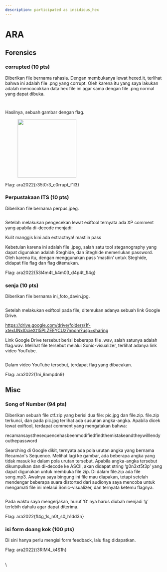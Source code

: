 ```yaml
---
description: participated as insidious_hex
---
```


# ARA

## Forensics

### corrupted (10 pts)

Diberikan file bernama rahasia. Dengan membukanya lewat hexed.it, terlihat bahwa ini adalah file .png yang corrupt. Oleh karena itu yang saya lakukan adalah mencocokkan data hex file ini agar sama dengan file .png normal yang dapat dibuka.

<figure><img src="https://lh7-us.googleusercontent.com/docsz/AD_4nXdFV47xM6joyX938CpMUaESrPvyzsjRxjeaN2OXdYMiC2W15lBn_ZR86ZOMqWBvCrC3hJJcKJJLGw9zFgsiuXHGIybPMOvE3fRGRX-tP_S96yWZsZ1UQMYNCTttH_NY_h6UHtJ5ENzZ565I6NIKNp0_7BArBA2nMRJfPnrYk8ceHLeIYxd502Q?key=smVvNwC0TJMlqHL-kwJjng" alt=""><figcaption></figcaption></figure>

<figure><img src="https://lh7-us.googleusercontent.com/docsz/AD_4nXc8F38VxBWv-c9dZUbXszc0hQvwZN6jFY6W-mB7D29Od4mE1-lQL-NhTnvz-7Qzhgs5rwXu3Av8j1PeUeo2ouSqoAFCfiaKjqEhPESBEQl9F-VNs2wFDgBTx7gGcRX9b9q5THlByFcgfD_zng4e8cmaVqcBvsCjYSxbitlr8U-fJs-bfcQxXjo?key=smVvNwC0TJMlqHL-kwJjng" alt=""><figcaption></figcaption></figure>

Hasilnya, sebuah gambar dengan flag.

<figure><img src="https://lh7-us.googleusercontent.com/docsz/AD_4nXcZLxUCfevc_DPeZl_x6yMWG0vuBpv-jpJKhps6gANTYE7qDjABoPfFVDAHsMQxGzshpu9PMyHhZGbAcx6v7fdmdp8AZXXRiRiNfaPeK6nlOrlvQhnLxjY-afgoaIS-HgIg7R_6rViJ4Cl_FAGbFUIV44_zUHNpk5IDycnc5U4hgb_A2UlDVg?key=smVvNwC0TJMlqHL-kwJjng" alt="" width="188"><figcaption></figcaption></figure>

Flag: ara2022{r35t0r3\_c0rrupt\_f1l3}

### Perpustakaan ITS (10 pts)

Diberikan file bernama perpus.jpeg.&#x20;

<figure><img src="https://lh7-us.googleusercontent.com/docsz/AD_4nXfC-nyBZw5xQBP5NNzn7INCBY0sJ1ha60ROr3KjYgtuVzGWoynFs4RMJiPFVZB1tPJ5OqZU9zWM5Rl2WagZed8E4EZ78Np7jDVSllNcx5P4zYqnGgWFz53bo3Rkn-lw50uFlBwrHTiTI134nxfdBo2RMHRGvZy5ceN9TEaWRvIsZaI5TNsojEI?key=smVvNwC0TJMlqHL-kwJjng" alt=""><figcaption></figcaption></figure>

Setelah melakukan pengecekan lewat exiftool ternyata ada XP comment yang apabila di-decode menjadi:

Kulit manggis kini ada extractnya! mastiin pass

Kebetulan karena ini adalah file .jpeg, salah satu tool steganography yang dapat digunakan adalah Steghide, dan Steghide memerlukan password. Oleh karena itu, dengan menggunakan pass ‘mastiin’ untuk Steghide, didapat file flag dan flag ditemukan.

Flag: ara2022{53l4m4t\_k4m03\_d4p4t\_fl4g}

### senja (10 pts)

Diberikan file bernama ini\_foto\_davin.jpg.&#x20;

<figure><img src="https://lh7-us.googleusercontent.com/docsz/AD_4nXfOX0lGallxZGLWV7L_3BIMM-sz8qTLfD4SShU8OFEE6ta1Jv2Ydkdykc0P_n0MvWgLnYyJh_lm1BGc67Q6IQzt_hhYhAI2iDKLnw8gdnlZB5kAzMmx7PsS3eL21dBLTc2T-b7vetbv09td8ehLAPT5RCUwNPwK__1hpInXS_qjwoLXx4aBLrQ?key=smVvNwC0TJMlqHL-kwJjng" alt=""><figcaption></figcaption></figure>

Setelah melakukan exiftool pada file, ditemukan adanya sebuah link Google Drive.&#x20;

https://drive.google.com/drive/folders/1f-xtexUNxI0cieXt15PLZEEYCUz7npom?usp=sharing

Link Google Drive tersebut berisi beberapa file .wav, salah satunya adalah flag.wav. Melihat file tersebut melalui Sonic-visualizer, terlihat adanya link video YouTube.&#x20;

<figure><img src="https://lh7-us.googleusercontent.com/docsz/AD_4nXcRaHDJqHil7BI5FSmCPmkMXLqUPJxKUMW93E0ar5w5DyDsZiVDT6AGX8k-FeVgjEoXJVG0BI92Q20H4zv_pwwPb_lMJwnt-PCjce5PDbh9tqM898NNmALo-e1T8QXheM4j-BmurxKSxa613VbX40jQZKrkLkGKbs9_H5ZHMjpTcaRV5F8iVw?key=smVvNwC0TJMlqHL-kwJjng" alt=""><figcaption></figcaption></figure>

Dalam video YouTube tersebut, terdapat flag yang dibacakan.

Flag: ara2022{1ni\_9amp4n9}

## Misc

### Song of Number (94 pts)&#x20;

Diberikan sebuah file ctf.zip yang berisi dua file: pic.jpg dan file.zip. file.zip terkunci, dan pada pic.jpg terlihat ada susunan angka-angka. Apabila dicek lewat exiftool, terdapat comment yang mengatakan bahwa:&#x20;

recamansaysthesequencehasbeenmodifiedfindthemistakeandtheywilllendyouthepassword

Searching di Google dikit, ternyata ada pola urutan angka yang bernama Recamán's Sequence. Melihat lagi ke gambar, ada beberapa angka yang tidak masuk ke dalam pola urutan tersebut. Apabila angka-angka tersebut dikumpulkan dan di-decode ke ASCII, akan didapat string ‘g0n3xt5t3p’ yang dapat digunakan untuk membuka file.zip. Di dalam file.zip ada file song.mp3. Awalnya saya bingung ini file mau diapakan, tetapi setelah mendengar beberapa suara distorted dari audionya saya mencoba untuk mengamati file ini melalui Sonic-visualizer, dan ternyata ketemu flagnya.&#x20;

<figure><img src="https://lh7-us.googleusercontent.com/docsz/AD_4nXcxCp7vIfqaeUdic510ksuYnBtKTnb6rNFb4jWygb0MU2iTMTFwmZM4Z-wXpe83wdtP4rCXe6cXx4TYpQgjOTiKDNCvGMT3Wk1q7ZN0ThhbqeXlJtu0ob0VNieaozxWuE3P5POhjE5C_fepq8XTPvQj7sQqjU-mCqwrKNr9m_5J6mP8zROMKMc?key=smVvNwC0TJMlqHL-kwJjng" alt=""><figcaption></figcaption></figure>

Pada waktu saya mengerjakan, huruf ‘G’ nya harus diubah menjadi ‘g’ terlebih dahulu agar dapat diterima.

Flag: ara2022{fl4g\_1s\_n0t\_s0\_h1dd3n}

### isi form doang kok (100 pts)&#x20;

Di sini hanya perlu mengisi form feedback, lalu flag didapatkan.

Flag: ara2022{t3RIM4\_k4S1h}

\
\

